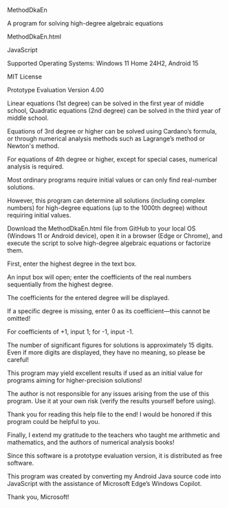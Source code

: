 MethodDkaEn

A program for solving high-degree algebraic equations

MethodDkaEn.html

JavaScript

Supported Operating Systems: Windows 11 Home 24H2, Android 15

MIT License

Prototype Evaluation Version 4.00

Linear equations (1st degree) can be solved in the first year of middle school, Quadratic equations (2nd degree) can be solved in the third year of middle school.

Equations of 3rd degree or higher can be solved using Cardano’s formula, or through numerical analysis methods such as Lagrange’s method or Newton's method.

For equations of 4th degree or higher, except for special cases, numerical analysis is required.

Most ordinary programs require initial values or can only find real-number solutions.

However, this program can determine all solutions (including complex numbers) for high-degree equations (up to the 1000th degree) without requiring initial values.

Download the MethodDkaEn.html file from GitHub to your local OS (Windows 11 or Android device), open it in a browser (Edge or Chrome), and execute the script to solve high-degree algebraic equations or factorize them.

First, enter the highest degree in the text box.

An input box will open; enter the coefficients of the real numbers sequentially from the highest degree.

The coefficients for the entered degree will be displayed.

If a specific degree is missing, enter 0 as its coefficient—this cannot be omitted!

For coefficients of +1, input 1; for -1, input -1.

The number of significant figures for solutions is approximately 15 digits. Even if more digits are displayed, they have no meaning, so please be careful!

This program may yield excellent results if used as an initial value for programs aiming for higher-precision solutions!

The author is not responsible for any issues arising from the use of this program. Use it at your own risk (verify the results yourself before using).

Thank you for reading this help file to the end! I would be honored if this program could be helpful to you.

Finally, I extend my gratitude to the teachers who taught me arithmetic and mathematics, and the authors of numerical analysis books!

Since this software is a prototype evaluation version, it is distributed as free software.

This program was created by converting my Android Java source code into JavaScript with the assistance of Microsoft Edge’s Windows Copilot.

Thank you, Microsoft!
